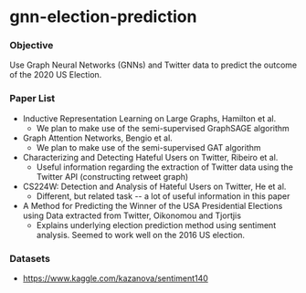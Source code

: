 # gnn-election-prediction

### Objective
Use Graph Neural Networks (GNNs) and Twitter data to predict the outcome of the 2020 US Election.

### Paper List

- Inductive Representation Learning on Large Graphs, Hamilton et al.
  - We plan to make use of the semi-supervised GraphSAGE algorithm 
- Graph Attention Networks, Bengio et al.
  - We plan to make use of the semi-supervised GAT algorithm
- Characterizing and Detecting Hateful Users on Twitter, Ribeiro et al. 
  - Useful information regarding the extraction of Twitter data using the Twitter API (constructing retweet graph)
- CS224W: Detection and Analysis of Hateful Users on Twitter, He et al.
  - Different, but related task -- a lot of useful information in this paper
- A Method for Predicting the Winner of the USA Presidential Elections using Data extracted from Twitter, Oikonomou and Tjortjis
  - Explains underlying election prediction method using sentiment analysis. Seemed to work well on the 2016 US election.

### Datasets

- https://www.kaggle.com/kazanova/sentiment140

